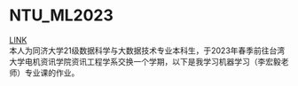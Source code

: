 # NTU_ML2023
[LINK](!https://speech.ee.ntu.edu.tw/~hylee/ml/2023-spring.php)  
本人为同济大学21级数据科学与大数据技术专业本科生，于2023年春季前往台湾大学电机资讯学院资讯工程学系交换一个学期，以下是我学习机器学习（李宏毅老师）专业课的作业。
